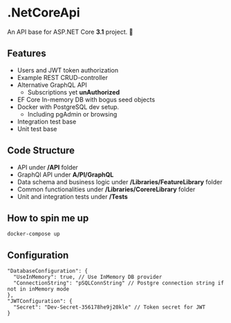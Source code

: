 # .NetCoreApi

An API base for ASP.NET Core **3.1** project. :cake:

## Features
- Users and JWT token authorization
- Example REST CRUD-controller 
- Alternative GraphQL API
    - Subscriptions yet **unAuthorized**
- EF Core In-memory DB with bogus seed objects
- Docker with PostgreSQL dev setup.
    - Including pgAdmin or browsing
- Integration test base
- Unit test base

## Code Structure

- API under **/API** folder
- GraphQl API under **A/PI/GraphQL**
- Data schema and business logic under **/Libraries/FeatureLibrary** folder
- Common functionalities under **/Libraries/CorereLibrary** folder
- Unit and integration tests under **/Tests**

## How to spin me up
`docker-compose up`  

## Configuration
```
"DatabaseConfiguration": {
  "UseInMemory": true, // Use InMemory DB provider
  "ConnectionString": "pSQLConnString" // Postgre connection string if not in inMemory mode
},
"JWTConfiguration": {
  "Secret": "Dev-Secret-356178he9j20kle" // Token secret for JWT
}
```
